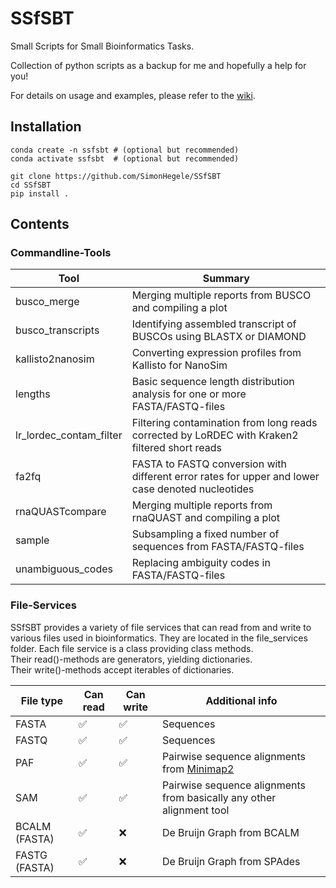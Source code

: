 # SSfSBT
Small Scripts for Small Bioinformatics Tasks.

Collection of python scripts as a backup for me and hopefully a help for you!

For details on usage and examples, please refer to the [wiki](https://github.com/SimonHegele/SSfSBT/wiki).

## Installation

```
conda create -n ssfsbt # (optional but recommended)
conda activate ssfsbt  # (optional but recommended)

git clone https://github.com/SimonHegele/SSfSBT
cd SSfSBT
pip install .
```

## Contents

### Commandline-Tools

Tool                    | Summary
------------------------|--------
busco_merge             | Merging multiple reports from BUSCO and compiling a plot
busco_transcripts       | Identifying assembled transcript of BUSCOs using BLASTX or DIAMOND
kallisto2nanosim        | Converting expression profiles from Kallisto for NanoSim
lengths                 | Basic sequence length distribution analysis for one or more FASTA/FASTQ-files
lr_lordec_contam_filter | Filtering contamination from long reads corrected by LoRDEC with Kraken2 filtered short reads
fa2fq                   | FASTA to FASTQ conversion with different error rates for upper and lower case denoted nucleotides
rnaQUASTcompare         | Merging multiple reports from rnaQUAST and compiling a plot
sample                  | Subsampling a fixed number of sequences from FASTA/FASTQ-files
unambiguous_codes       | Replacing ambiguity codes in FASTA/FASTQ-files

### File-Services

SSfSBT provides a variety of file services that can read from and write to various files used in bioinformatics.
They are located in the file_services folder. Each file service is a class providing class methods.<br> 
Their read()-methods are generators, yielding dictionaries.<br>
Their write()-methods accept iterables of dictionaries.

| File type     | Can read | Can write | Additional info |
|---------------|----------|-----------|-----------------|
| FASTA         | ✅       | ✅       | Sequences
| FASTQ         | ✅       | ✅       | Sequences
| PAF           | ✅       | ✅       | Pairwise sequence alignments from [Minimap2](https://github.com/lh3/minimap2)
| SAM           | ✅       | ✅       | Pairwise sequence alignments from basically any other alignment tool
| BCALM (FASTA) | ✅       | ❌       | De Bruijn Graph from BCALM
| FASTG (FASTA) | ✅       | ❌       | De Bruijn Graph from SPAdes
